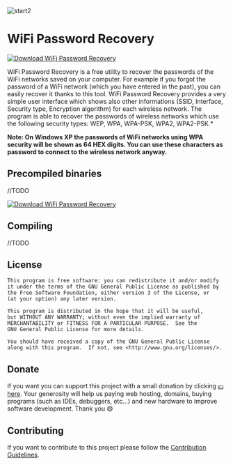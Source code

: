 ![start2](https://cloud.githubusercontent.com/assets/10303538/6315586/9463fa5c-ba06-11e4-8f30-ce7d8219c27d.png)

# WiFi Password Recovery

[![Download WiFi Password Recovery](https://img.shields.io/sourceforge/dt/wifi-password-recovery.svg)](https://sourceforge.net/projects/wifi-password-recovery/files/latest/download)

WiFi Password Recovery is a free utility to recover the passwords of the WiFi networks saved on your computer. For example if you forgot the password of a WiFi network (which you have entered in the past), you can easily recover it thanks to this tool. WiFi Password Recovery provides a very simple user interface which shows also other informations (SSID, Interface, Security type, Encryption algorithm) for each wireless network. The program is able to recover the passwords of wireless networks which use the following security types: WEP, WPA, WPA-PSK, WPA2, WPA2-PSK.*

**Note: On Windows XP the passwords of WiFi networks using WPA security will be shown as 64 HEX digits. You can use these characters as password to connect to the wireless network anyway.**

## Precompiled binaries

//TODO

[![Download WiFi Password Recovery](https://a.fsdn.com/con/app/sf-download-button)](https://sourceforge.net/projects/wifi-password-recovery/files/latest/download)

## Compiling

//TODO

## License

```
This program is free software: you can redistribute it and/or modify
it under the terms of the GNU General Public License as published by
the Free Software Foundation, either version 3 of the License, or
(at your option) any later version.

This program is distributed in the hope that it will be useful,
but WITHOUT ANY WARRANTY; without even the implied warranty of
MERCHANTABILITY or FITNESS FOR A PARTICULAR PURPOSE.  See the
GNU General Public License for more details.

You should have received a copy of the GNU General Public License
along with this program.  If not, see <http://www.gnu.org/licenses/>.
```

## Donate

If you want you can support this project with a small donation by clicking [:dollar: here](https://www.paypal.com/cgi-bin/webscr?cmd=_donations&business=flavius.c.1999@gmail.com&lc=US&item_name=www.evolsoft.tk&no_note=0&cn=&curency_code=EUR&bn=PP-DonationsBF:btn_donateCC_LG.gif:NonHosted). 
Your generosity will help us paying web hosting, domains, buying programs (such as IDEs, debuggers, etc...) and new hardware to improve software development. Thank you :smile:

## Contributing

If you want to contribute to this project please follow the [Contribution Guidelines](https://github.com/EvolSoft/PharTools/blob/master/CONTRIBUTING.md).